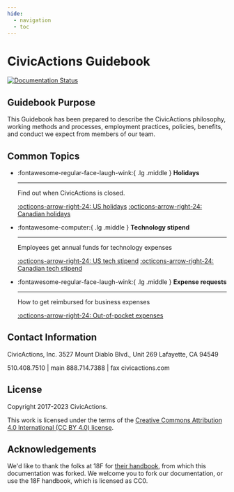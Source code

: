 ```yaml
---
hide:
  - navigation
  - toc
---
```


# CivicActions Guidebook

[![Documentation Status](https://readthedocs.org/projects/civicactions-handbook/badge/?version=latest)](https://guidebook.civicactions.com/en/latest/?badge=latest)

## <a name="purpose"></a>Guidebook Purpose

This Guidebook has been prepared to describe the CivicActions philosophy, working methods and processes, employment practices, policies, benefits, and conduct we expect from members of our team.

## Common Topics

<!-- prettier-ignore-start -->

<div class="grid cards" markdown>

- :fontawesome-regular-face-laugh-wink:{ .lg .middle } **Holidays**

    ***

    Find out when CivicActions is closed.

    [:octicons-arrow-right-24: US holidays](employee-benefits/us-benefits-policy.md#holidays)
    [:octicons-arrow-right-24: Canadian holidays](employee-benefits/canada-benefits-policy.md#holidays)

- :fontawesome-computer:{ .lg .middle } **Technology stipend**

    ***

    Employees get annual funds for technology expenses

    [:octicons-arrow-right-24: US tech stipend](employee-benefits/us-tech-stipend.md)
    [:octicons-arrow-right-24: Canadian tech stipend](employee-benefits/canada-tech-stipend.md)

- :fontawesome-regular-face-laugh-wink:{ .lg .middle } **Expense requests**

    ***

    How to get reimbursed for business expenses

    [:octicons-arrow-right-24: Out-of-pocket expenses](company-policies/expenses.md)

</div>

<!-- prettier-ignore-end -->

## Contact Information

CivicActions, Inc.
3527 Mount Diablo Blvd., Unit 269
Lafayette, CA 94549

510.408.7510 | main
888.714.7388 | fax
civicactions.com

## License

Copyright 2017-2023 CivicActions.

This work is licensed under the terms of the [Creative Commons Attribution 4.0 International (CC BY 4.0) license](LICENSE.md).

## Acknowledgements

We'd like to thank the folks at 18F for [their handbook](https://github.com/18F/handbook), from which this documentation was forked. We welcome you to fork our documentation, or use the 18F handbook, which is licensed as CC0.
